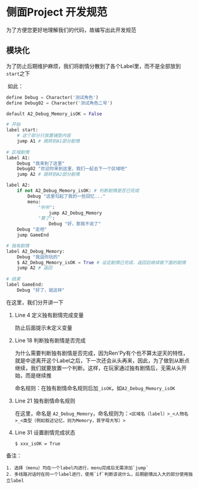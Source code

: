 # 侧面Project 开发规范

为了方便您更好地理解我们的代码，故编写出此开发规范

## 模块化

​	为了防止后期维护麻烦，我们将剧情分散到了各个Label里，而不是全部放到`start`之下

​	如此：	

```python
define Debug = Character('测试角色')
define Debug02 = Character('测试角色二号')

default A2_Debug_Memory_isOK = False

# 开始
label start:
    # 这个部分只放置铺垫内容
    jump A1 # 跳转到A1部分剧情
  
# 区域剧情
label A1:
    Debug "我来到了这里"
    Debug02 "欢迎你来到这里，我们一起去下一个区域吧"
    jump A2 # 跳转到A2部分剧情

label A2:
    if not A2_Debug_Memory_isOK: # 判断剧情是否已完成
        Debug "这里勾起了我的一些回忆..."
        menu:
            "听听":
                jump A2_Debug_Memory
            "算了":
                Debug "好，那我不说了"
    Debug "走吧"
    jump GameEnd

# 独有剧情
label A2_Debug_Memory:
    Debug "我逗你玩的"
    $ A2_Debug_Memory_isOK = True # 设定剧情已完成，返回后继续做下面的剧情
    jump A2 # 返回
 
# 结束
label GameEnd:
    Debug "好了，就这样"
```

在这里，我们分开讲一下

1. Line 4 定义独有剧情完成变量

   防止后面提示未定义变量

2. Line 18 判断独有剧情是否完成

   为什么需要判断独有剧情是否完成，因为Ren'Py有个也不算太逆天的特性，就是中途离开这个Label之后，下一次还会从头再来，因此，为了做到从断点继续，我们就要放置一个判断。这样，在玩家通过独有剧情后，无需从头开始，而是继续推

   命名规则：在独有剧情命名规则后加`_isOK`，如`A2_Debug_Memory_isOK`

3. Line 21 独有剧情命名规则

   在这里，命名是 `A2_Debug_Memory`，命名规则为：`<区域名（label）>_<人物名>_<类型（例如叙述记忆，则为Memory，首字母大写）>`

4. Line 31 设置剧情完成状态

   `$ xxx_isOK = True`

备注：

 	1. 选择（menu）均在一个label内进行，menu完成后无需添加`jump`
 	2. 多线路对话时在同一个label进行，使用`if`判断该说什么，后期剧情出入大的部分使用独立label
